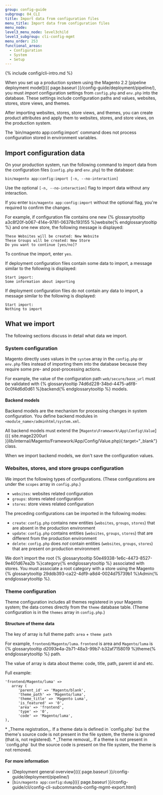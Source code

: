 ```yaml
---
group: config-guide
subgroup: 04_CLI
title: Import data from configuration files
menu_title: Import data from configuration files
menu_node:
level3_menu_node: level3child
level3_subgroup: cli-config-mgmt
menu_order: 253
functional_areas:
  - Configuration
  - System
  - Setup
---
```


{% include config/cli-intro.md %}

When you set up a production system using the Magento 2.2 [pipeline deployment model]({{ page.baseurl }}/config-guide/deployment/pipeline/), you must _import_ configuration settings from `config.php` and `env.php` into the database.
These settings include configuration paths and values, websites, stores, store views, and themes.

After importing websites, stores, store views, and themes, you can create product attributes and apply them to websites, stores, and store views, on the production system.

<div class="bs-callout bs-callout-info" markdown="1">
The `bin/magento app:config:import` command does not process configuration stored in environment variables.
</div>

## Import configuration data

On your production system, run the following command to import data from the configuration files (`config.php` and `env.php`) to the database:

    bin/magento app:config:import [-n, --no-interaction]

Use the optional `[-n, --no-interaction]` flag to import data without any interaction.

If you enter `bin/magento app:config:import` without the optional flag, you're required to confirm the changes.

For example, if configuration file contains one new {% glossarytooltip a3c8f20f-b067-414e-9781-06378c193155 %}website{% endglossarytooltip %} and one new store, the following  message is displayed:

    These Websites will be created: New Website
    These Groups will be created: New Store
    Do you want to continue [yes/no]?

To continue the import, enter `yes`.

If deployment configuration files contain some data to import, a message similar to the following is displayed:

    Start import:
    Some information about importing

If deployment configuration files do not contain any data to import, a message similar to the following is displayed:

    Start import:
    Nothing to import

## What we import

The following sections discuss in detail what data we import.

### System configuration

Magento directly uses values in the `system` array in the `config.php` or `env.php` files instead of importing them into the database because they require some pre- and post-processing actions.

For example, the value of the configuration path `web/secure/base_url` must be validated with {% glossarytooltip 74d6d228-34bd-4475-a6f8-0c0f4d6d0d61 %}backend{% endglossarytooltip %} models.

#### Backend models

Backend models are the mechanism for processing changes in system configuration.
You define backend modules in `<module_name>/adminhtml/system.xml`.

All backend models must extend the [`Magento\Framework\App\Config\Value`]({{ site.mage2200url }}lib/internal/Magento/Framework/App/Config/Value.php){:target="\_blank"} class.

When we import backend models, we don't save the configuration values.

### Websites, stores, and store groups configuration

We import the following types of configurations.
(These configurations are under the `scopes` array in `config.php`.)

*   `websites`: websites related configuration
*   `groups`: stores related configuration
*   `stores`: store views related configuration

The preceding configurations can be imported in the following modes:

*   `create`: `config.php` contains new entities (`websites`, `groups`, `stores`) that are absent in the production environment
*   `update`: `config.php` contains entities (`websites`, `groups`, `stores`) that are different from the production environment
*   `delete`: `config.php` does _not_ contain entities (`websites`, `groups`, `stores`) that are present on production environment

<div class="bs-callout bs-callout-info" id="info" markdown="1">
We don't import the root {% glossarytooltip 50e49338-1e6c-4473-8527-9e401d67ea2b %}category{% endglossarytooltip %} associated with stores.
You must associate a root category with a store using the Magento {% glossarytooltip 29ddb393-ca22-4df9-a8d4-0024d75739b1 %}Admin{% endglossarytooltip %}.
</div>

### Theme configuration

Theme configuration includes all themes registered in your Magento system; the data comes directly from the `theme` database table.
(Theme configuration is in the `themes` array in `config.php`.)

#### Structure of theme data

The key of array is full theme path: `area` + `theme path`

For example, `frontend/Magento/luma`.
`frontend` is area and `Magento/luma` is {% glossarytooltip d2093e4a-2b71-48a3-99b7-b32af7158019 %}theme{% endglossarytooltip %} path.

The value of array is data about theme: code, title, path, parent id and etc.

Full example:

```php?start_inline=1
'frontend/Magento/luma' =>
   array (
      'parent_id' => 'Magento/blank',
      'theme_path' => 'Magento/luma',
      'theme_title' => 'Magento Luma',
      'is_featured' => '0',
      'area' => 'frontend',
      'type' => '0',
      'code' => 'Magento/luma',
),
```

<div class="bs-callout bs-callout-info" id="info" markdown="1">
*   _Theme registration_. If a theme data is defined in `config.php` but the theme's source code is  not present in the file system, the theme is ignored (that is, not registered).
*   _Theme removal_. If a theme is not present in `config.php` but the source code is present on the file system, the theme is not removed.
</div>

#### For more information

*   [Deployment general overview]({{ page.baseurl }}/config-guide/deployment/pipeline/)
*   [`bin/magento app:config:dump`]({{ page.baseurl }}/config-guide/cli/config-cli-subcommands-config-mgmt-export.html)
